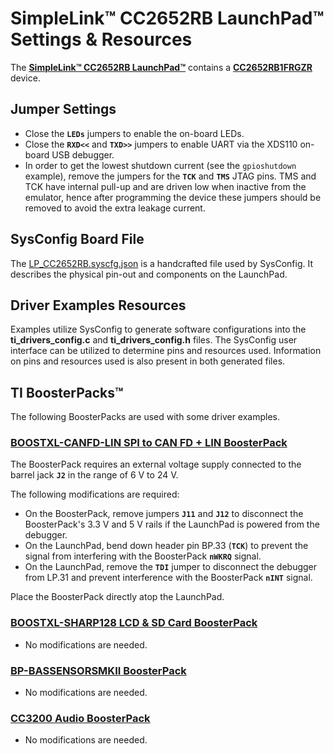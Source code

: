 # SimpleLink&trade; CC2652RB LaunchPad&trade; Settings & Resources

The [__SimpleLink&trade; CC2652RB LaunchPad&trade;__][board] contains a
[__CC2652RB1FRGZR__][device] device.

## Jumper Settings

* Close the __`LEDs`__ jumpers to enable the on-board LEDs.
* Close the __`RXD<<`__ and __`TXD>>`__ jumpers to enable UART via the XDS110 on-board USB debugger.
* In order to get the lowest shutdown current (see the
  `gpioshutdown` example), remove the jumpers for the __`TCK`__ and __`TMS`__
  JTAG pins. TMS and TCK have internal pull-up and are driven low when
  inactive from the emulator, hence after programming the device these jumpers
  should be removed to avoid the extra leakage current.

## SysConfig Board File

The [LP_CC2652RB.syscfg.json](../.meta/LP_CC2652RB.syscfg.json)
is a handcrafted file used by SysConfig. It describes the physical pin-out
and components on the LaunchPad.

## Driver Examples Resources

Examples utilize SysConfig to generate software configurations into
the __ti_drivers_config.c__ and __ti_drivers_config.h__ files. The SysConfig
user interface can be utilized to determine pins and resources used.
Information on pins and resources used is also present in both generated files.

## TI BoosterPacks&trade;

The following BoosterPacks are used with some driver examples.

### [__BOOSTXL-CANFD-LIN SPI to CAN FD + LIN BoosterPack__][boostxl-canfd-lin]

The BoosterPack requires an external voltage supply connected to the barrel jack __`J2`__ in the range of 6 V to 24 V.

The following modifications are required:

* On the BoosterPack, remove jumpers __`J11`__ and __`J12`__ to disconnect the BoosterPack's 3.3 V and 5 V rails if the
  LaunchPad is powered from the debugger.
* On the LaunchPad, bend down header pin BP.33 (__`TCK`__) to prevent the signal from interfering with the BoosterPack
  __`nWKRQ`__ signal.
* On the LaunchPad, remove the __`TDI`__ jumper to disconnect the debugger from LP.31 and prevent interference with the
  BoosterPack __`nINT`__ signal.

Place the BoosterPack directly atop the LaunchPad.

### [__BOOSTXL-SHARP128 LCD & SD Card BoosterPack__][boostxl-sharp128]

* No modifications are needed.

### [__BP-BASSENSORSMKII BoosterPack__][bp-bassensorsmkii]

* No modifications are needed.

### [__CC3200 Audio BoosterPack__][cc3200audboost]

* No modifications are needed.

[device]: https://www.ti.com/product/CC2652RB
[board]: https://www.ti.com/tool/LP-CC2652RB
[boostxl-canfd-lin]: https://www.ti.com/tool/BOOSTXL-CANFD-LIN
[boostxl-sharp128]: https://www.ti.com/tool/BOOSTXL-SHARP128
[bp-bassensorsmkii]: https://www.ti.com/tool/BP-BASSENSORSMKII
[cc3200audboost]: https://www.ti.com/tool/CC3200AUDBOOST
